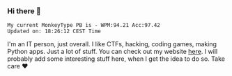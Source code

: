 ### Hi there 👋
<!-- PB START -->
```
My current MonkeyType PB is - WPM:94.21 Acc:97.42
Updated on: 18:26:12 CEST Time
```
<!-- PB END -->
I'm an IT person, just overall. I like CTFs, hacking, coding games, making Python apps. Just a lot of stuff.
You can check out my website [here](https://skill3472.github.io/).
I will probably add some interesting stuff here, when I get the idea to do so. Take care ❤️
